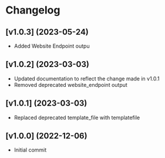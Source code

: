 # Changelog

## [v1.0.3] (2023-05-24)

- Added Website Endpoint outpu

## [v1.0.2] (2023-03-03)

- Updated documentation to reflect the change made in v1.0.1
- Removed deprecated website_endpoint output

## [v1.0.1] (2023-03-03)

- Replaced deprecated template_file with templatefile

## [v1.0.0] (2022-12-06)

- Initial commit
